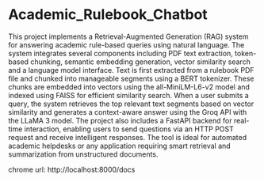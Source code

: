 # Academic_Rulebook_Chatbot
This project implements a Retrieval-Augmented Generation (RAG) system for answering academic rule-based queries using natural language. The system integrates several components including PDF text extraction, token-based chunking, semantic embedding generation, vector similarity search and a language model interface. Text is first extracted from a rulebook PDF file and chunked into manageable segments using a BERT tokenizer. These chunks are embedded into vectors using the all-MiniLM-L6-v2 model and indexed using FAISS for efficient similarity search. When a user submits a query, the system retrieves the top relevant text segments based on vector similarity and generates a context-aware answer using the Groq API with the LLaMA 3 model. The project also includes a FastAPI backend for real-time interaction, enabling users to send questions via an HTTP POST request and receive intelligent responses. The tool is ideal for automated academic helpdesks or any application requiring smart retrieval and summarization from unstructured documents.

chrome url: http://localhost:8000/docs
